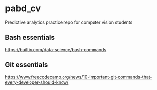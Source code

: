 # pabd_cv
Predictive analytics practice repo for computer vision students

## Bash essentials
https://builtin.com/data-science/bash-commands

## Git essentials
https://www.freecodecamp.org/news/10-important-git-commands-that-every-developer-should-know/
